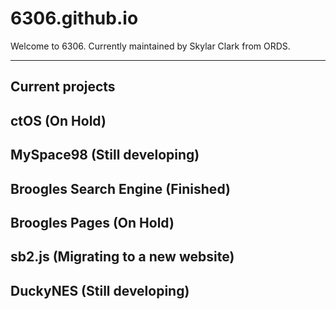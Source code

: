 # 6306.github.io

Welcome to 6306. 
Currently maintained by Skylar Clark from ORDS.
________________________________________________

 Current projects
 -----------------
 ctOS (On Hold)
 -
 MySpace98 (Still developing)
 -
 Broogles Search Engine (Finished)
 -
 Broogles Pages (On Hold)
 -
 sb2.js (Migrating to a new website)
 -
 DuckyNES (Still developing)
 -
